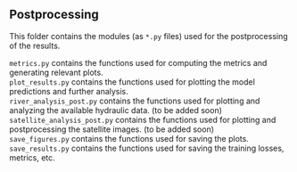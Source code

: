 ## Postprocessing

This folder contains the modules (as <code>*.py</code> files) used for the postprocessing of the results.

<code>metrics.py</code> contains the functions used for computing the metrics and generating relevant plots.
\
<code>plot_results.py</code> contains the functions used for plotting the model predictions and further analysis.
\
<code>river_analysis_post.py</code> contains the functions used for plotting and analyzing the available hydraulic data. (to be added soon)
\
<code>satellite_analysis_post.py</code> contains the functions used for plotting and postprocessing the satellite images. (to be added soon)
\
<code>save_figures.py</code> contains the functions used for saving the plots.
\
<code>save_results.py</code> contains the functions used for saving the training losses, metrics, etc.